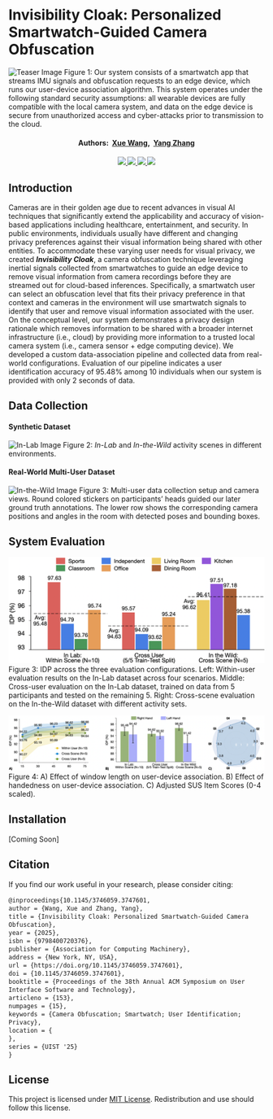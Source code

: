 # Invisibility Cloak: Personalized Smartwatch-Guided Camera Obfuscation
![Teaser Image](./img/teaser_cloak.png)
Figure 1: Our system consists of a smartwatch app that streams IMU signals and obfuscation requests to an edge device, which runs our user-device association algorithm. This system operates under the following standard security assumptions: all wearable devices are fully compatible with the local camera system, and data on the edge device is secure from unauthorized access and cyber-attacks prior to transmission to the cloud.
<div>
    <h4 align="center">
        Authors:&nbsp
        <a href='https://xueewang.github.io/' target='_blank'>Xue Wang</a>,&nbsp;
        <a href='https://yangzhang.dev/' target='_blank'>Yang Zhang</a>
    </h4>
</div>

<div>
    <h4 align="center">
        <a href="https://hilab-open-source.github.io/InvisibilityCloak/" target='_blank'>
        <img src="https://img.shields.io/badge/Project Page-yellow">
        <a href="https://dl.acm.org/doi/10.1145/3746059.3747601" target='_blank'>
        <img src="https://img.shields.io/badge/UIST_2025-Paper-green">
        </a>
        <a href="https://youtu.be/-UlUI3DfKUE?si=f70wxYkXDia_9Fjn" target='_blank'>
        <img src="https://img.shields.io/badge/Youtube%20Video-%23FF0000.svg?logo=YouTube&logoColor=white">
        </a>
        <a href="https://drive.google.com/drive/folders/1caPPtjg4dHysmkLXPLz_XsJEdVblDA6h?usp=drive_link" target='_blank'>
        <img src="https://img.shields.io/badge/Dataset-_Skeleton&Bounding Box-blue">
        </a>
    </h4>
</div>

## Introduction
Cameras are in their golden age due to recent advances in visual AI techniques that significantly extend the applicability and accuracy of vision-based applications including healthcare, entertainment, and security. In public environments, individuals usually have different and changing privacy preferences against their visual information being shared with other entities. To accommodate these varying user needs for visual privacy, we created ***Invisibility Cloak***, a camera obfuscation technique leveraging inertial signals collected from smartwatches to guide an edge device to remove visual information from camera recordings before they are streamed out for cloud-based inferences. Specifically, a smartwatch user can select an obfuscation level that fits their privacy preference in that context and cameras in the environment will use smartwatch signals to identify that user and remove visual information associated with the user. On the conceptual level, our system demonstrates a privacy design rationale which removes information to be shared with a broader internet infrastructure (i.e., cloud) by providing more information to a trusted local camera system (i.e., camera sensor + edge computing device). We developed a custom data-association pipeline and collected data from real-world configurations. Evaluation of our pipeline indicates a user identification accuracy of 95.48% among 10 individuals when our system is provided with only 2 seconds of data.
## Data Collection
#### Synthetic Dataset
![In-Lab Image](./img/scene_skeleton.png)
Figure 2: *In-Lab* and *In-the-Wild* activity scenes in different environments.
#### Real-World Multi-User Dataset
![In-the-Wild Image](./img/multi-user.png)
Figure 3: Multi-user data collection setup and camera views. Round colored stickers on participants’ heads guided our later ground truth annotations. The lower row shows the corresponding camera positions and angles in the room with detected poses and bounding boxes.

## System Evaluation
![association](./img/association_flat.png)
Figure 3: IDP across the three evaluation configurations. Left: Within-user evaluation results on the In-Lab dataset across four scenarios. Middle: Cross-user evaluation on the In-Lab dataset, trained on data from 5 participants and tested on the remaining 5. Right: Cross-scene evaluation on the In-the-Wild dataset with different activity sets.

![multi and usability](./img/eval_results.png)
Figure 4: A) Effect of window length on user-device association. B) Effect of handedness on user-device association. C) Adjusted SUS Item Scores (0-4 scaled).

## Installation
[Coming Soon]

## Citation
If you find our work useful in your research, please consider citing:
```
@inproceedings{10.1145/3746059.3747601,
author = {Wang, Xue and Zhang, Yang},
title = {Invisibility Cloak: Personalized Smartwatch-Guided Camera Obfuscation},
year = {2025},
isbn = {9798400720376},
publisher = {Association for Computing Machinery},
address = {New York, NY, USA},
url = {https://doi.org/10.1145/3746059.3747601},
doi = {10.1145/3746059.3747601},
booktitle = {Proceedings of the 38th Annual ACM Symposium on User Interface Software and Technology},
articleno = {153},
numpages = {15},
keywords = {Camera Obfuscation; Smartwatch; User Identification; Privacy},
location = {
},
series = {UIST '25}
}
```
## License
This project is licensed under <a rel="license" href="./LICENSE">MIT License</a>. Redistribution and use should follow this license.
